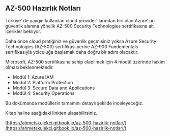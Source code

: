 ## AZ-500 Hazırlık Notları

Türkiye’ de yaygın kullanılan cloud provider’ larından biri olan Azure’ un güvenlik alanına yönelik AZ-500 Security Technologies sertifikasına ait içerikler bekliyor.

Daha önce cloud pratiğiniz ve güvenlik geçmişiniz yoksa Azure Security Technologies (AZ-500) sertifikası yerine AZ-900 Fundementals sertifikasıyla yolculuğa başlamak daha doğru bir adım olacaktır.

Microsoft, AZ-500 sertifikasına sahip olabilmek için 4 modül üzerinde hakim olması beklenmektedir.

* Modül 1: Azure IAM
* Modül 2: Platform Protection
* Modül 3: Secure Data and Applications
* Modül 4: Security Operations

Bu dokümanda modüllerin tamamını detaylı şekilde inceleyeceğiz.



Kitap haline aşağıdaki linkten ulaşabilirsiniz.

[https://ahmetskulekci.gitbook.io/az-500-hazirlik-notlari/](https://ahmetskulekci.gitbook.io/az-500-hazirlik-notlari/)
